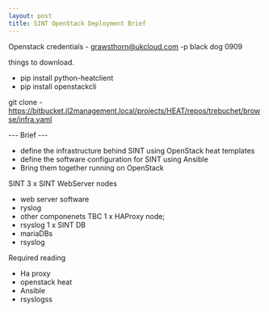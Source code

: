 ```yaml
---
layout: post
title: SINT OpenStack Deployment Brief
---
```


Openstack credentials - grawsthorn@ukcloud.com -p black dog 0909

things to download.

- pip install python-heatclient
- pip install openstackcli

git clone - https://bitbucket.il2management.local/projects/HEAT/repos/trebuchet/browse/infra.yaml

--- Brief ---
- define the infrastructure behind SINT using OpenStack heat templates
- define the software configuration for SINT using Ansible
- Bring them together running on OpenStack

SINT
3 x SINT WebServer nodes
  - web server software
  - ryslog
  - other componenets TBC
1 x HAProxy node;
  - rsyslog
1 x SINT DB
  - mariaDBs
  - rsyslog

  Required reading
  - Ha proxy
  - openstack heat
  - Ansible
  - rsyslogss

